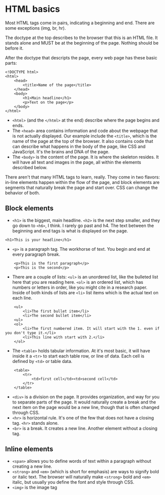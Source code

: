 # HTML basics

Most HTML tags come in pairs, indicating a beginning and end. There are some exceptions (img, br, hr). 

The doctype at the top describes to the browser that this is an HTML file. It stands alone and MUST be at the beginning of the page. Nothing should be before it.

After the doctype that descripts the page, every web page has these basic parts:

```
<!DOCTYPE html>
<html>
	<head>
		<title>Name of the page</title>
	</head>
	<body>
		<h1>Main headline</h1>
		<p>Text on the page</p>
	</body>
</html>
```

* `<html>` (and the `</html>` at the end) describe where the page begins and ends.
* The `<head>` area contains information and code about the webpage that is not actually displayed. Our example include the `<title>`, which is the name of the page at the top of the browser. It also contains code that can describe what happens in the body of the page, like CSS and JavaScript. It's the brains and DNA of the page.
* The `<body>` is the content of the page. It is where the skeleton resides. It will have all text and images in the page, all within the elements described below.

There aren't that many HTML tags to learn, really. They come in two flavors: in-line elements happen within the flow of the page, and block elements are segments that naturally break the page and start over. CSS can change the behavior of both.

## Block elements

* `<h1>` is the biggest, main headline. `<h2>` is the next step smaller, and they go down to `<h6>`, I think. I rarely go past and h4. The text between the beginning and end tags is what is displayed on the page.


```
<h1>This is your headline</h1>
```

* `<p>` is a paragraph tag. The workhorse of text. You begin and end at every paragraph break.

```
	<p>This is the first paragraph</p>
	<p>This is the second</p>
```

* There are a couple of lists: `<ul>` is an unordered list, like the bulleted list here that you are reading here. `<ol>` is an ordered list, which has numbers or letters in order, like you might cite in a research paper. Inside of both kinds of lists are `<li>` list items which is the actual text on each line.

```
	<ul>
		<li>The first bullet item</li>
		<li>The second bullet item</li>
	<ul>
	<ol>
		<li>The first numbered item. It will start with the 1. even if you don't type it.</li>
		<li>This line with start with 2.</li>
	</ol>
```

* The `<table>` holds tabular information. At it's most basic, it will have inside it a `<tr>` to start each table row, or line of data. Each cell is defined by `<td>` or table data.

```
	<table>
		<tr>
			<td>first cell</td><td>second cell</td>
		</tr>
	</table>
```

* `<div>` is a division on the page. It provides organization, and way for you to separate parts of the page. It would naturally create a break and the next item on the page would be a new line, though that is often changed through CSS.
* `<hr>` is horizontal rule. It's one of the few that does not have a closing tag. `<hr>` stands alone.
* `<br>` is a break. It creates a new line. Another element without a closing tag.

## Inline elements

* `<span>` allows you to define words of text within a paragraph without creating a new line.
* `<strong>` and `<em>` (which is short for emphasis) are ways to signify bold or italic text. The browser will naturally make `<strong>` bold and `<em>` italic, but usually you define the font and style through CSS.
* `<img>` is the image tag
